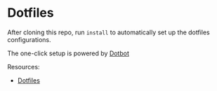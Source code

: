# Dotfiles

After cloning this repo, run `install` to automatically set up the dotfiles
configurations.

The one-click setup is powered by [Dotbot][dotbot]

[dotbot]: https://github.com/anishathalye/dotbot/

Resources:
- [Dotfiles](https://dotfiles.github.io/)
